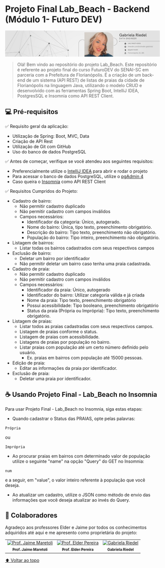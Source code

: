 # Projeto Final Lab_Beach - Backend (Módulo 1- Futuro DEV)

<img src="imagem1-readme.png" alt="imagem 1">

> Olá! Bem vindo ao repositório do projeto Lab_Beach. Este repositório é referente ao projeto final do curso FuturoDEV do SENAI-SC em parceria com a Prefeitura de Florianópolis. É a criação de um back-end de um sistema (API REST) de listas de praias da cidade de Florianópolis na linguagem Java, utilizando o modelo CRUD e desenvolvido com as ferramentas Spring Boot, IntelliJ IDEA, PostgresSQL e Insomnia como API REST Client.

## 💻 Pré-requisitos

:white_check_mark: Requisito geral da aplicação:

- Utilização de Spring: Boot, MVC, Data
- Criação de API Rest
- Utilização de Git com GitHub
- Uso do banco de dados PostgreSQL

:white_check_mark: Antes de começar, verifique se você atendeu aos seguintes requisitos:
<!---Estes são apenas requisitos de exemplo. Adicionar, duplicar ou remover conforme necessário--->
* Preferencialmente utilize o [IntelliJ IDEA](https://www.jetbrains.com/pt-br/idea/) para abrir e rodar o projeto
* Para acessar o banco de dados PostgreSQL, utilize o [pgAdmin 4](https://www.pgadmin.org/download/)
* Caso queira o [Insomnia](https://insomnia.rest/download) como API REST Client

:white_check_mark: Requisitos Cumpridos do Projeto:
- Cadastro de bairro:
    - Não permitir cadastro duplicado
    - Não permitir cadastro com campos inválidos
    - Campos necessários:
        - Identificador da categoria: Único, autogerado.
        - Nome do bairro: Única, tipo texto, preenchimento obrigatório.
        - Descrição do bairro: Tipo texto, preenchimento não obrigatório.
        - População do bairro: Tipo inteiro, preenchimento não obrigatório.
- Listagem de bairros:
    - Listar todas os bairros cadastrados com seus respectivos campos
- Exclusão de bairro:
    - Deletar um bairro por identificador
    - Não permitir deletar um bairro caso tenha uma praia cadastrada.
- Cadastro de praia:
    - Não permitir cadastro duplicado
    - Não permitir cadastro com campos inválidos
    - Campos necessários:
        - Identificador da praia: Único, autogerado
        - Identificador do bairro: Utilizar categoria válida e já criada
        - Nome da praia: Tipo texto, preenchimento obrigatório
        - Possui acessibilidade: Tipo booleano, preenchimento obrigatório
        - Status da praia (Própria ou Imprópria): Tipo texto, preenchimento obrigatório.
- Listagem de praias:
    - Listar todos as praias cadastradas com seus respectivos campos.
    - Listagem de praias conforme o status.
    - Listagem de praias com acessibilidade.
    - Listagens de praias por população no bairro.
    - Listar praias com população até um certo número definido pelo usuário.
        - Ex. praias em bairros com população até 15000 pessoas.
- Edição de praia:
    - Editar as informações da praia por identificador.
- Exclusão de praia:
    - Deletar uma praia por identificador.


## ☕ Usando Projeto Final - Lab_Beach no Insomnia

Para usar Projeto Final - Lab_Beach no Insomnia, siga estas etapas:
- Quando cadastrar o Status das PRAIAS, opte pelas palavras:  
```
Própria
```
ou
```
Imprópria
```
- Ao procurar praias em bairros com determinado valor de população utilize o seguinte "name" na opção "Query" do GET no Insomnia:
```
num
```
e a seguir, em "value", o valor inteiro referente à população que você deseja.

- Ao atualizar um cadastro, utilize o JSON como método de envio das informações que você deseja atualizar ao invés do Query.
## 🤝 Colaboradores

Agradeço aos professores Elder e Jaime por todos os conhecimentos adquiridos até aqui e me apresento como proprietária do projeto:

<table>
  <tr>
    <td align="center">
      <a href="#">
        <img src="https://avatars.githubusercontent.com/u/12567465?v=4" width="100px;" alt="Prof. Jaime Maretoli"/><br>
        <sub>
          <b>Prof. Jaime Maretoli</b>
        </sub>
      </a>
    </td>
    <td align="center">
      <a href="#">
        <img src="https://avatars.githubusercontent.com/u/8507840?v=4" width="100px;" alt="Prof. Elder Pereira"/><br>
        <sub>
          <b>Prof. Elder Pereira</b>
        </sub>
      </a>
    </td>
    <td align="center">
      <a href="#">
        <img src="https://avatars.githubusercontent.com/u/112433872?v=4" width="100px;" alt="Gabriela Riedel"/><br>
        <sub>
          <b>Gabriela Riedel</b>
        </sub>
      </a>
    </td>
  </tr>
</table>


[⬆ Voltar ao topo](/Lab_Beach-Backend)<br>
